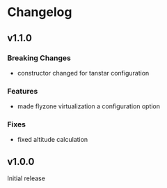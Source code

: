 # Changelog

## v1.1.0

### Breaking Changes

- constructor changed for tanstar configuration

### Features

- made flyzone virtualization a configuration option

### Fixes

- fixed altitude calculation

## v1.0.0

Initial release
